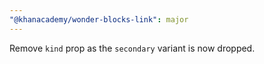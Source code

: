 ```yaml
---
"@khanacademy/wonder-blocks-link": major
---
```


Remove `kind` prop as the `secondary` variant is now dropped.
